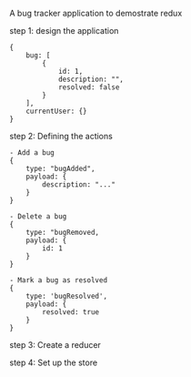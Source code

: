 A bug tracker application to demostrate redux

step 1: design the application

    {
        bug: [
            {
                id: 1,
                description: "",
                resolved: false
            }
        ],
        currentUser: {}
    }


step 2: Defining the actions

    - Add a bug
    {
        type: "bugAdded",
        payload: {
            description: "..."
        }
    }

    - Delete a bug
    {
        type: "bugRemoved,
        payload: {
            id: 1
        }
    }

    - Mark a bug as resolved
    {
        type: 'bugResolved',
        payload: {
            resolved: true
        }
    }

step 3: Create a reducer

step 4: Set up the store
